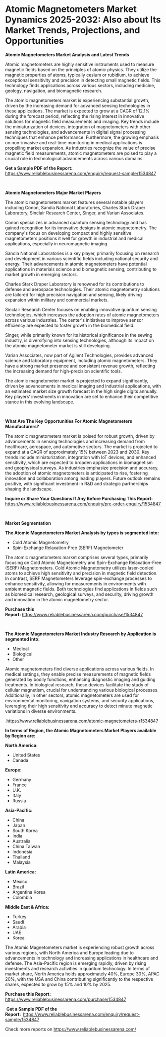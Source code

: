 <p><h1>Atomic Magnetometers Market Dynamics 2025-2032: Also about Its Market Trends, Projections, and Opportunities</h1></p><p><strong>Atomic Magnetometers Market Analysis and Latest Trends</strong></p>
<p><p>Atomic magnetometers are highly sensitive instruments used to measure magnetic fields based on the principles of atomic physics. They utilize the magnetic properties of atoms, typically cesium or rubidium, to achieve exceptional sensitivity and precision in detecting small magnetic fields. This technology finds applications across various sectors, including medicine, geology, navigation, and biomagnetic research.</p><p>The atomic magnetometers market is experiencing substantial growth, driven by the increasing demand for advanced sensing technologies in these applications. The market is expected to grow at a CAGR of 12.1% during the forecast period, reflecting the rising interest in innovative solutions for magnetic field measurements and imaging. Key trends include the miniaturization of devices, integration of magnetometers with other sensing technologies, and advancements in digital signal processing techniques that enhance performance. Furthermore, the growing emphasis on non-invasive and real-time monitoring in medical applications is propelling market expansion. As industries recognize the value of precise magnetic field measurements, atomic magnetometers are poised to play a crucial role in technological advancements across various domains.</p></p>
<p><strong>Get a Sample PDF of the Report:&nbsp;</strong> <a href="https://www.reliablebusinessarena.com/enquiry/request-sample/1534847?utm_campaign=3289&utm_medium=2&utm_source=Github&utm_content=ia&utm_term=08042025&utm_id=atomic-magnetometers">https://www.reliablebusinessarena.com/enquiry/request-sample/1534847</a></p>
<p>&nbsp;</p>
<p><strong>Atomic Magnetometers Major Market Players</strong></p>
<p><p>The atomic magnetometers market features several notable players including Conon, Sandia National Laboratories, Charles Stark Draper Laboratory, Sinclair Research Center, Singer, and Varian Associates. </p><p>Conon specializes in advanced quantum sensing technology and has gained recognition for its innovative designs in atomic magnetometry. The company's focus on developing compact and highly sensitive magnetometers positions it well for growth in industrial and medical applications, especially in neuromagnetic imaging.</p><p>Sandia National Laboratories is a key player, primarily focusing on research and development in various scientific fields including national security and energy. Their advancements in atomic magnetometers have potential applications in materials science and biomagnetic sensing, contributing to market growth in emerging sectors.</p><p>Charles Stark Draper Laboratory is renowned for its contributions to defense and aerospace technologies. Their atomic magnetometry solutions are tailored for high precision navigation and sensing, likely driving expansion within military and commercial markets.</p><p>Sinclair Research Center focuses on enabling innovative quantum sensing technologies, which increases the adoption rates of atomic magnetometers across various industries. The center's initiatives to improve sensor efficiency are expected to foster growth in the biomedical field.</p><p>Singer, while primarily known for its historical significance in the sewing industry, is diversifying into sensing technologies, although its impact on the atomic magnetometer market is still developing.</p><p>Varian Associates, now part of Agilent Technologies, provides advanced science and laboratory equipment, including atomic magnetometers. They have a strong market presence and consistent revenue growth, reflecting the increasing demand for high-precision scientific tools. </p><p>The atomic magnetometer market is projected to expand significantly, driven by advancements in medical imaging and industrial applications, with an estimated market size growth forecast in the high single digits annually. Key players’ investments in innovation are set to enhance their competitive stance in this evolving landscape.</p></p>
<p>&nbsp;</p>
<p><strong>What Are The Key Opportunities For Atomic Magnetometers Manufacturers?</strong></p>
<p><p>The atomic magnetometers market is poised for robust growth, driven by advancements in sensing technologies and increasing demand from healthcare, aerospace, and automotive sectors. The market is projected to expand at a CAGR of approximately 15% between 2023 and 2030. Key trends include miniaturization, integration with IoT devices, and enhanced sensitivity, which are expected to broaden applications in biomagnetism and geophysical surveys. As industries emphasize precision and accuracy, the adoption of atomic magnetometers is anticipated to rise, fostering innovation and collaboration among leading players. Future outlook remains positive, with significant investment in R&D and strategic partnerships shaping the landscape.</p></p>
<p><strong>Inquire or Share Your Questions If Any Before Purchasing This Report:</strong> <a href="https://www.reliablebusinessarena.com/enquiry/pre-order-enquiry/1534847?utm_campaign=3289&utm_medium=2&utm_source=Github&utm_content=ia&utm_term=08042025&utm_id=atomic-magnetometers">https://www.reliablebusinessarena.com/enquiry/pre-order-enquiry/1534847</a></p>
<p>&nbsp;</p>
<p><strong>Market Segmentation</strong></p>
<p><strong>The Atomic Magnetometers Market Analysis by types is segmented into:</strong></p>
<p><ul><li>Cold Atomic Magnetometry</li><li>Spin-Exchange Relaxation-Free (SERF) Magnetometer</li></ul></p>
<p><p>The atomic magnetometers market comprises several types, primarily focusing on Cold Atomic Magnetometry and Spin-Exchange Relaxation-Free (SERF) Magnetometers. Cold Atomic Magnetometry utilizes laser-cooled atoms to achieve high sensitivity and precision in magnetic field detection. In contrast, SERF Magnetometers leverage spin-exchange processes to enhance sensitivity, allowing for measurements in environments with ambient magnetic fields. Both technologies find applications in fields such as biomedical research, geological surveys, and security, driving growth and innovation in the atomic magnetometry sector.</p></p>
<p><strong>Purchase this Report:&nbsp;</strong><a href="https://www.reliablebusinessarena.com/purchase/1534847?utm_campaign=3289&utm_medium=2&utm_source=Github&utm_content=ia&utm_term=08042025&utm_id=atomic-magnetometers">https://www.reliablebusinessarena.com/purchase/1534847</a></p>
<p>&nbsp;</p>
<p><strong>The Atomic Magnetometers Market Industry Research by Application is segmented into:</strong></p>
<p><ul><li>Medical</li><li>Biological</li><li>Other</li></ul></p>
<p><p>Atomic magnetometers find diverse applications across various fields. In medical settings, they enable precise measurements of magnetic fields generated by bodily functions, enhancing diagnostic imaging and guiding treatments. In biological research, these devices facilitate the study of cellular magnetism, crucial for understanding various biological processes. Additionally, in other sectors, atomic magnetometers are used for environmental monitoring, navigation systems, and security applications, leveraging their high sensitivity and accuracy to detect minute magnetic variations in diverse environments.</p></p>
<p><a href="https://www.reliablebusinessarena.com/atomic-magnetometers-r1534847?utm_campaign=3289&utm_medium=2&utm_source=Github&utm_content=ia&utm_term=08042025&utm_id=atomic-magnetometers">&nbsp;https://www.reliablebusinessarena.com/atomic-magnetometers-r1534847</a></p>
<p><strong>In terms of Region, the Atomic Magnetometers Market Players available by Region are:</strong></p>
<p>
    <p> <strong> North America: </strong>
        <ul>
            <li>United States</li>
            <li>Canada</li>
        </ul>
        </p> 
    <p> <strong> Europe: </strong>
        <ul>
            <li>Germany</li>
            <li>France</li>
            <li>U.K.</li>
            <li>Italy</li>
            <li>Russia</li>
        </ul>
        </p> 
    <p> <strong> Asia-Pacific: </strong>
        <ul>
            <li>China</li>
            <li>Japan</li>
            <li>South Korea</li>
            <li>India</li>
            <li>Australia</li>
            <li>China Taiwan</li>
            <li>Indonesia</li>
            <li>Thailand</li>
            <li>Malaysia</li>
        </ul>
        </p> 
    <p> <strong> Latin America: </strong>
        <ul>
            <li>Mexico</li>
            <li>Brazil</li>
            <li>Argentina Korea</li>
            <li>Colombia</li>
        </ul>
        </p> 
    <p> <strong> Middle East & Africa: </strong>
        <ul>
            <li>Turkey</li>
            <li>Saudi</li>
            <li>Arabia</li>
            <li>UAE</li>
            <li>Korea</li>
        </ul>
    </p>
    </p>
<p><p>The Atomic Magnetometers market is experiencing robust growth across various regions, with North America and Europe leading due to advancements in technology and increasing applications in healthcare and defense. The Asia-Pacific region is emerging rapidly, driven by rising investments and research activities in quantum technology. In terms of market share, North America holds approximately 40%, Europe 30%, APAC 20%, with the USA and China contributing significantly to the respective shares, expected to grow by 15% and 10% by 2025.</p></p>
<p><strong>Purchase this Report: </strong><a href="https://www.reliablebusinessarena.com/purchase/1534847?utm_campaign=3289&utm_medium=2&utm_source=Github&utm_content=ia&utm_term=08042025&utm_id=atomic-magnetometers">https://www.reliablebusinessarena.com/purchase/1534847</a></p>
<p>&nbsp;<strong>Get a Sample PDF of the Report:&nbsp;&nbsp;</strong><a href="https://www.reliablebusinessarena.com/enquiry/request-sample/1534847?utm_campaign=3289&utm_medium=2&utm_source=Github&utm_content=ia&utm_term=08042025&utm_id=atomic-magnetometers">https://www.reliablebusinessarena.com/enquiry/request-sample/1534847</a></p>
<p><strong></strong></p>
<p>Check more reports on <a href="https://www.reliablebusinessarena.com/?utm_campaign=3289&utm_medium=2&utm_source=Github&utm_content=ia&utm_term=08042025&utm_id=atomic-magnetometers">https://www.reliablebusinessarena.com/</a></p>